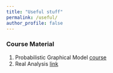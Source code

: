 ```yaml
---
title: "Useful stuff"
permalink: /useful/
author_profile: false
---
```

### Course Material

1. Probabilistic Graphical Model [course](https://ermongroup.github.io/cs228-notes/)
2. Real Analysis [link](https://drive.google.com/file/d/1oAxCMI4iAAq8iAjgznhli_iH-x2ftVLP/view?usp=sharing)

   
   
   
   
   


